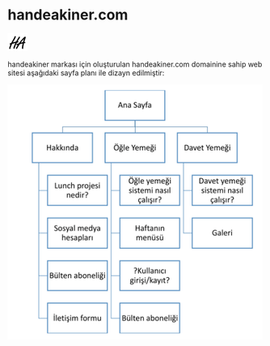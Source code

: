 # handeakiner.com

![](photo/ha.png)

handeakiner markası için oluşturulan handeakiner.com domainine sahip web sitesi aşağıdaki sayfa planı ile dizayn edilmiştir:

![](photo/sema.jpg)
